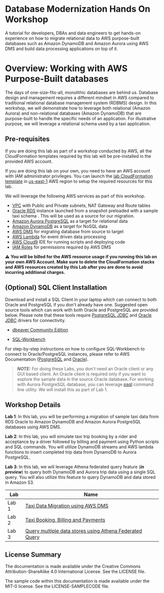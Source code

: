 # Database Modernization Hands On Workshop

A tutorial for developers, DBAs and data engineers to get hands-on experience on how to migrate relational data to AWS purpose-built databases such as Amazon DynamoDB and Amazon Aurora using AWS DMS and build data processing applications on top of it.



# Overview: Working with AWS Purpose-Built databases

The days of one-size-fits-all, monolithic databases are behind us. Database design and management requires a different mindset in AWS compared to traditional relational database management system (RDBMS) design. In this workshop, we will demonstrate how to leverage both relational (Amazon Aurora) and non-relational databases (Amazon DynamoDB) that are purpose-built to handle the specific needs of an application. For illustrative purpose, we will leverage a relational schema used by a taxi application.

## Pre-requisites

If you are doing this lab as part of a workshop conducted by AWS, all the CloudFormation templates required by this lab will be pre-installed in the provided AWS account. 

If you are doing this lab on your own, you need to have an AWS account with IAM administrator privileges. You can launch the [lab CloudFormation template](./src/cloudformation.template) in [us-east-1](https://console.aws.amazon.com/console/home?region=us-east-1) AWS region to setup the required resources for this lab.

We will leverage the following AWS services as part of this workshop.

- [VPC](https://docs.aws.amazon.com/vpc/latest/userguide/VPC_Scenario2.html) with Public and Private subnets, NAT Gateway and Route tables 
- [Oracle RDS](https://aws.amazon.com/rds/oracle/) instance launched from a snapshot  preloaded with a sample taxi schema . This will be used as a source for our migration.
- [Amazon Aurora PostgreSQL](https://aws.amazon.com/rds/aurora/postgresql-features/) as a target for relational data
- [Amazon DynamoDB](https://aws.amazon.com/dynamodb/) as a target for NoSQL data
- [AWS DMS](https://aws.amazon.com/dms/) for migrating database from source to target
- [AWS Lambda](https://aws.amazon.com/lambda/) for event driven data processing
- [AWS Cloud9](https://aws.amazon.com/cloud9) IDE  for running scripts and deploying code
- [IAM Roles](https://docs.aws.amazon.com/IAM/latest/UserGuide/id_roles.html) for permissions required by AWS DMS

:warning: **You will be billed for the AWS resource usage if you running this lab on your own AWS Account. Make sure to delete the CloudFormation stacks and AWS resources created by this Lab after you are done to avoid incurring additional charges.** 
 
## (Optional) SQL Client Installation
  Download and install a SQL Client in your laptop which can connect to both Oracle and PostgreSQL if you don't already have one. Suggested open source tools which can work with both Oracle and PostgreSQL are provided below. Please note that these tools require [PostgreSQL JDBC](https://jdbc.postgresql.org/) and [Oracle JDBC](https://www.oracle.com/technetwork/database/features/jdbc/jdbc-drivers-12c-download-1958347.html) drivers for connectivity. 


 - [dbeaver Community Edition](https://dbeaver.io/download/)
         
   
 - [SQL-Workbench](https://www.sql-workbench.eu/downloads.html)

 
For step-by-step instructions on how to configure SQL-Workbench to connect to Oracle/PostgreSQL instances, please refer to AWS Documentation ([PostgreSQL](https://aws.amazon.com/getting-started/tutorials/create-connect-postgresql-db/) and [Oracle](https://docs.aws.amazon.com/dms/latest/sbs/CHAP_RDSOracle2Aurora.Steps.ConnectOracle.html)).

  > **_NOTE:_** For doing these Labs, you don't need an Oracle client or any GUI based client. An Oracle client is required only if you want to explore the sample data in the source Oracle database.  For working with Aurora PostgreSQL database, you can leverage [psql](https://www.postgresql.org/docs/9.5/app-psql.html) command line utility. We will install this as part of Lab 1.


## Workshop Details

**Lab 1**: In this lab, you will be performing a migration of sample taxi data from RDS Oracle to Amazon DynamoDB and Amazon Aurora PostgreSQL databases using AWS DMS.

**Lab 2**: In this lab, you will simulate taxi trip booking by a rider and acceptance by a driver followed by billing and payment using Python scripts and SQL commands. You will utilize DynamoDB streams and AWS lambda functions to insert completed trip data from DynamoDB to Aurora PostgreSQL.

**Lab 3**: In this lab, we will leverage Athena federated query feature (**_in preview_**) to query both DynamoDB and Aurora trip data using a single SQL query. You will also utilize this feature to query DynamoDB and data stored in Amazon S3.


|Lab|Name|
|---|----|
|Lab 1|[Taxi Data Migration using AWS DMS](./lab1-TaxiDataMigration)|
|Lab 2|[Taxi Booking, Billing and Payments](./lab2-TaxiBookingAndPayments)|
|Lab 3|[Query multiple data stores using Athena Federated Query](./lab3-AthenaFederatedQuery)|


## License Summary

The documentation is made available under the Creative Commons Attribution-ShareAlike 4.0 International License. See the LICENSE file.

The sample code within this documentation is made available under the MIT-0 license. See the LICENSE-SAMPLECODE file.
